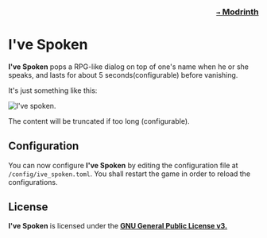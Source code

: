 ### <p align=right>[`→` Modrinth](https://modrinth.com/mod/ive-spoken)</p>

# I've Spoken

**I've Spoken** pops a RPG-like dialog on top of one's name when he or she speaks, and lasts for about 5 seconds(configurable) before vanishing.

It's just something like this:

![I've spoken.](https://github.com/KrLite/Ive-Spoken/blob/artwork/content/Spoken.png)

The content will be truncated if too long (configurable).

## Configuration

You can now configure **I've Spoken** by editing the configuration file at `/config/ive_spoken.toml`. You shall restart the game in order to reload the configurations.

## License

**I've Spoken** is licensed under the **[GNU General Public License v3.](LICENSE)**
